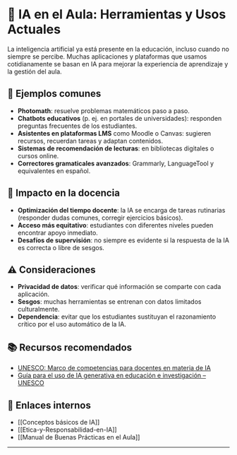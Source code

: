 # 🏫 IA en el Aula: Herramientas y Usos Actuales  

La inteligencia artificial ya está presente en la educación, incluso cuando no siempre se percibe. Muchas aplicaciones y plataformas que usamos cotidianamente se basan en IA para mejorar la experiencia de aprendizaje y la gestión del aula.  

## 📌 Ejemplos comunes  

- **Photomath**: resuelve problemas matemáticos paso a paso.  
- **Chatbots educativos** (p. ej. en portales de universidades): responden preguntas frecuentes de los estudiantes.  
- **Asistentes en plataformas LMS** como Moodle o Canvas: sugieren recursos, recuerdan tareas y adaptan contenidos.  
- **Sistemas de recomendación de lecturas**: en bibliotecas digitales o cursos online.  
- **Correctores gramaticales avanzados**: Grammarly, LanguageTool y equivalentes en español.  

## 🎯 Impacto en la docencia  

- **Optimización del tiempo docente**: la IA se encarga de tareas rutinarias (responder dudas comunes, corregir ejercicios básicos).  
- **Acceso más equitativo**: estudiantes con diferentes niveles pueden encontrar apoyo inmediato.  
- **Desafíos de supervisión**: no siempre es evidente si la respuesta de la IA es correcta o libre de sesgos.  

## ⚠️ Consideraciones  

- **Privacidad de datos**: verificar qué información se comparte con cada aplicación.  
- **Sesgos**: muchas herramientas se entrenan con datos limitados culturalmente.  
- **Dependencia**: evitar que los estudiantes sustituyan el razonamiento crítico por el uso automático de la IA.  

## 📚 Recursos recomendados  

- [UNESCO: Marco de competencias para docentes en materia de IA](https://www.unesco.org/es/articles/marco-de-competencias-para-docentes-en-materia-de-ia)  
- [Guía para el uso de IA generativa en educación e investigación – UNESCO](https://www.unesco.org/es/articles/guia-para-el-uso-de-ia-generativa-en-educacion-e-investigacion)  

## 🔗 Enlaces internos  

- [[Conceptos básicos de IA]]  
- [[Etica-y-Responsabilidad-en-IA]]  
- [[Manual de Buenas Prácticas en el Aula]]  

---